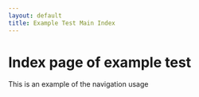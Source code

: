 ```yaml
---
layout: default
title: Example Test Main Index
---
```



# Index page of example test

This is an example of the navigation usage